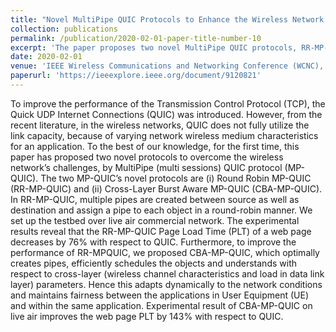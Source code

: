 ```yaml
---
title: "Novel MultiPipe QUIC Protocols to Enhance the Wireless Network Performance"
collection: publications
permalink: /publication/2020-02-01-paper-title-number-10
excerpt: 'The paper proposes two novel MultiPipe QUIC protocols, RR-MP-QUIC and CBA-MP-QUIC, to address wireless network challenges and enhance QUIC's performance. These protocols optimize data transmission by leveraging multiple sessions and cross-layer awareness, significantly improving web page load times in live network environments.'
date: 2020-02-01
venue: 'IEEE Wireless Communications and Networking Conference (WCNC), Seoul, Korea (South)'
paperurl: 'https://ieeexplore.ieee.org/document/9120821'
---
```


To improve the performance of the Transmission Control Protocol (TCP), the Quick UDP Internet Connections (QUIC) was introduced. However, from the recent literature, in the wireless networks, QUIC does not fully utilize the link capacity, because of varying network wireless medium characteristics for an application. To the best of our knowledge, for the first time, this paper has proposed two novel protocols to overcome the wireless network’s challenges, by MultiPipe (multi sessions) QUIC protocol (MP-QUIC). The two MP-QUIC’s novel protocols are (i) Round Robin MP-QUIC (RR-MP-QUIC) and (ii) Cross-Layer Burst Aware MP-QUIC (CBA-MP-QUIC). In RR-MP-QUIC, multiple pipes are created between source as well as destination and assign a pipe to each object in a round-robin manner. We set up the testbed over live air commercial network. The experimental results reveal that the RR-MP-QUIC Page Load Time (PLT) of a web page decreases by 76% with respect to QUIC. Furthermore, to improve the performance of RR-MPQUIC, we proposed CBA-MP-QUIC, which optimally creates pipes, efficiently schedules the objects and understands with respect to cross-layer (wireless channel characteristics and load in data link layer) parameters. Hence this adapts dynamically to the network conditions and maintains fairness between the applications in User Equipment (UE) and within the same application. Experimental result of CBA-MP-QUIC on live air improves the web page PLT by 143% with respect to QUIC.